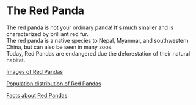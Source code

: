 <html lang="en" dir="ltr"><head>
    <meta charset="utf-8">
    <title>All About the Red Panda</title>
  </head>
  <body>
    <h1>The Red Panda</h1>
      <p>The red panda is not your ordinary panda! It's much smaller and is characterized by brilliant red fur.<br>
        The red panda is a native species to Nepal, Myanmar, and southwestern China, but can also be seen in many zoos.<br>
         Today, Red Pandas are endangered due the deforestation of their natural habitat.</p>
      <p><a href="images.html">Images of Red Pandas</a></p>
      <p><a href="facts.html">Population distribution of Red Pandas</a></p>
      <p><a href="list.html">Facts about Red Pandas</a></p>

</body>
</html>
